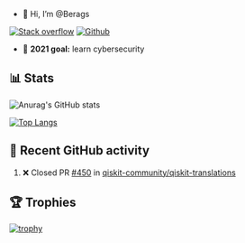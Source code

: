 - 👋 Hi, I’m @Berags

[![Stack overflow](https://img.shields.io/badge/Stack_Overflow-FE7A16?style=for-the-badge&logo=stack-overflow&logoColor=white)](https://stackoverflow.com/users/12445398/jacopo-beragnoli)
[![Github](https://img.shields.io/badge/GitHub-100000?style=for-the-badge&logo=github&logoColor=white)](https://github.com/Berags)

- 🏁 **2021 goal:** learn cybersecurity

## 📊 Stats 

![Anurag's GitHub stats](https://github-readme-stats.vercel.app/api?username=Berags&count_private=true&show_icons=true&theme=tokyonight)

[![Top Langs](https://github-readme-stats.vercel.app/api/top-langs/?username=Berags)](https://github.com/anuraghazra/github-readme-stats)

## 👀 Recent GitHub activity

<!--START_SECTION:activity-->
1. ❌ Closed PR [#450](https://github.com/qiskit-community/qiskit-translations/pull/450) in [qiskit-community/qiskit-translations](https://github.com/qiskit-community/qiskit-translations)
<!--END_SECTION:activity-->

## 🏆 Trophies

[![trophy](https://github-profile-trophy.vercel.app/?username=Berags&theme=onedark)](https://github.com/ryo-ma/github-profile-trophy)
